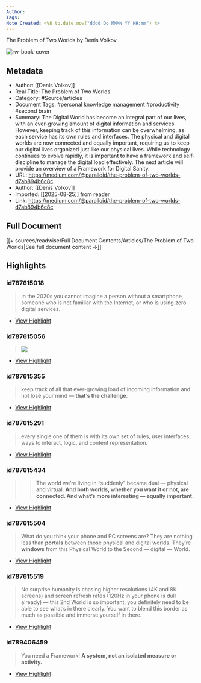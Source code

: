 ```yaml
---
Author: 
Tags:
Note Created: <%8 tp.date.now("dddd Do MMMN YY HH:mm") %>
---
```

The Problem of Two Worlds by Denis Volkov

![rw-book-cover](https://miro.medium.com/v2/resize:fit:1200/1*wzH038kMsC4KFDMAtepNSA.png)

## Metadata
- Author: [[Denis Volkov]]
- Real Title: The Problem of Two Worlds
- Category: #Source/articles
- Document Tags:  #personal knowledge management  #productivity  #second brain 
- Summary: The Digital World has become an integral part of our lives, with an ever-growing amount of digital information and services. However, keeping track of this information can be overwhelming, as each service has its own rules and interfaces. The physical and digital worlds are now connected and equally important, requiring us to keep our digital lives organized just like our physical lives. While technology continues to evolve rapidly, it is important to have a framework and self-discipline to manage the digital load effectively. The next article will provide an overview of a Framework for Digital Sanity.
- URL: https://medium.com/@paralloid/the-problem-of-two-worlds-d7ab894b6c8c
- Author: [[Denis Volkov]]
- Imported: [[2025-08-25]] from reader
- Link: https://medium.com/@paralloid/the-problem-of-two-worlds-d7ab894b6c8c

## Full Document
[[+ sources/readwise/Full Document Contents/Articles/The Problem of Two Worlds|See full document content →]]

## Highlights
### id787615018

> In the 2020s you cannot imagine a person without a smartphone, someone who is not familiar with the Internet, or who is using zero digital services.

 * [View Highlight](https://read.readwise.io/read/01j84j1ghnkfh63y5v6c8a2tab)
### id787615056

> ![](https://miro.medium.com/v2/resize:fit:700/1*wzH038kMsC4KFDMAtepNSA.png)

 * [View Highlight](https://read.readwise.io/read/01j84j1v3fqnknff0nckf7738a)
### id787615355

> keep track of all that ever-growing load of incoming information and not lose your mind — **that’s the challenge**.

 * [View Highlight](https://read.readwise.io/read/01j84j3z9zmez89je3vdwhy5k6)
### id787615291

> every single one of them is with its own set of rules, user interfaces, ways to interact, logic, and content representation.

 * [View Highlight](https://read.readwise.io/read/01j84j3pjcnk6aq30s3gp9nzbj)
### id787615434

> > The world we’re living in “suddenly” became dual — physical and virtual. **And both worlds, whether you want it or not, are connected. And what’s more interesting — equally important.**

 * [View Highlight](https://read.readwise.io/read/01j84j50vh5dw6dzapj0sfg7dd)
### id787615504

> What do you think your phone and PC screens are? They are nothing less than **portals** between those physical and digital worlds. They’re **windows** from this Physical World to the Second — digital — World.

 * [View Highlight](https://read.readwise.io/read/01j84j6fxw392dvrjtf1rxxcc9)
### id787615519

> No surprise humanity is chasing higher resolutions (4K and 8K screens) and screen refresh rates (120Hz in your phone is dull already) — this 2nd World is so important, you definitely need to be able to see what’s in there clearly. You want to blend this border as much as possible and immerse yourself in there.

 * [View Highlight](https://read.readwise.io/read/01j84j75yfq6vc8gwmkbzfpss5)
### id789406459

> You need a Framework! **A system, not an isolated measure or activity.**

 * [View Highlight](https://read.readwise.io/read/01j8f7g5qe49630t4bvb6htd4e)
